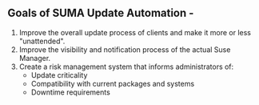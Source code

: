 ## Goals of SUMA Update Automation - 

1. Improve the overall update process of clients and make it more or less "unattended".
2. Improve the visibility and notification process of the actual Suse Manager.
3. Create a risk management system that informs administrators of:
    - Update criticality 
    - Compatibility with current packages and systems
    - Downtime requirements
  
  
